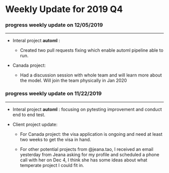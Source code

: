 # Weekly Update for 2019 Q4

### progress weekly update on 12/05/2019
-----------------
* Interal project **automl** : 
   - Created two pull requests fixing which enable automl pipeline able to run.

* Canada project:
   - Had a discussion session with whole team and will learn more about the model. Will join the team physically in Jan 2020 


### progress weekly update on 11/22/2019
------------------
* Interal project **automl** : focusing on pytesting improvement and conduct end to end test.

* Client project update:
 
  - For Canada project: the visa application is ongoing and need at least two weeks to get the visa in hand.

   - For other potential projects from @jeana.tao, I received an email yesterday from Jeana asking for my profile and scheduled a phone call with her on Dec 4, I think she has some ideas about what temperate project I could fit in.


